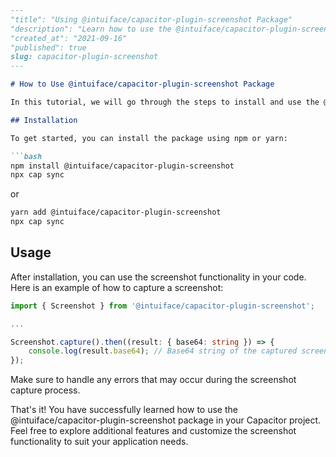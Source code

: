 ```markdown
---
"title": "Using @intuiface/capacitor-plugin-screenshot Package"
"description": "Learn how to use the @intuiface/capacitor-plugin-screenshot package in your Capacitor project. This tutorial will guide you through the installation and usage of the screenshot functionality provided by the plugin."
"created_at": "2021-09-16"
"published": true
slug: capacitor-plugin-screenshot
---

# How to Use @intuiface/capacitor-plugin-screenshot Package

In this tutorial, we will go through the steps to install and use the @intuiface/capacitor-plugin-screenshot package in your Capacitor project. This plugin provides functionality to capture screenshots in your mobile applications.

## Installation

To get started, you can install the package using npm or yarn:

```bash
npm install @intuiface/capacitor-plugin-screenshot
npx cap sync
```

or

```bash
yarn add @intuiface/capacitor-plugin-screenshot
npx cap sync
```

## Usage

After installation, you can use the screenshot functionality in your code. Here is an example of how to capture a screenshot:

```typescript
import { Screenshot } from '@intuiface/capacitor-plugin-screenshot';

...

Screenshot.capture().then((result: { base64: string }) => {
    console.log(result.base64); // Base64 string of the captured screenshot
});
```

Make sure to handle any errors that may occur during the screenshot capture process.

That's it! You have successfully learned how to use the @intuiface/capacitor-plugin-screenshot package in your Capacitor project. Feel free to explore additional features and customize the screenshot functionality to suit your application needs.
```
